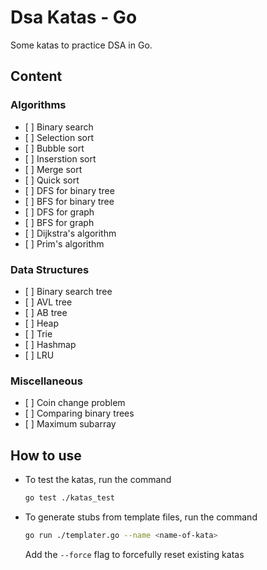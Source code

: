 # Dsa Katas - Go

Some katas to practice DSA in Go.

## Content

### Algorithms

- \[ \] Binary search
- \[ \] Selection sort
- \[ \] Bubble sort
- \[ \] Inserstion sort
- \[ \] Merge sort
- \[ \] Quick sort
- \[ \] DFS for binary tree
- \[ \] BFS for binary tree
- \[ \] DFS for graph
- \[ \] BFS for graph
- \[ \] Dijkstra's algorithm
- \[ \] Prim's algorithm

### Data Structures

- \[ \] Binary search tree
- \[ \] AVL tree
- \[ \] AB tree
- \[ \] Heap
- \[ \] Trie
- \[ \] Hashmap
- \[ \] LRU

### Miscellaneous

- \[ \] Coin change problem
- \[ \] Comparing binary trees
- \[ \] Maximum subarray

## How to use

- To test the katas, run the command

  ```bash
  go test ./katas_test
  ```

- To generate stubs from template files, run the command

  ```bash
  go run ./templater.go --name <name-of-kata>
  ```

  Add the `--force` flag to forcefully reset existing katas
